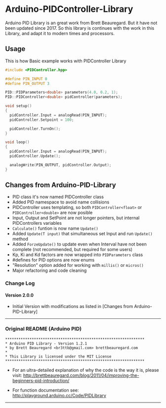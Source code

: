 # Arduino-PIDController-Library
Arduino PID Library is an great work from Brett Beauregard. But it have not been updated since 2017. So this library is continues with the work in this Library, and adapt it to modern times and processors.

## Usage
This is how Basic example works with PIDController Library

```c++
#include <PIDController.hpp>

#define PIN_INPUT 0
#define PIN_OUTPUT 3

PID::PIDParameters<double> parameters(4.0, 0.2, 1);
PID::PIDController<double> pidController(parameters);

void setup()
{
  pidController.Input = analogRead(PIN_INPUT);
  pidController.Setpoint = 100;

  pidController.TurnOn();
}

void loop()
{
  pidController.Input = analogRead(PIN_INPUT);
  pidController.Update();

  analogWrite(PIN_OUTPUT, pidController.Output);
}
```

## Changes from Arduino-PID-Library
- PID class it's now named PIDController class
- Added PID namespace to avoid name collisions
- PIDController uses templating, so both `PIDController<float>` or `PIDController<double>` are now posible
- Input, Output and SetPoint are not longer pointers, but internal PIDControllers variables
- `Calculate()` funtion is now name `Update()`
- Added `Update(T input)` that simultaneous set Input and run `Update()` method
- Added `ForzeUpdate()` to update even when Interval have not been complete (not recommended, but required for some users)
- Kp, Ki and Kd factors are now wrapped into `PIDParameters` class
- #defines for PID options are now enums
- "Resolution" option added for working with `millis()` or `micros()`
- Major refactoring and code cleaning

### Change Log
#### Version 2.0.0

- Initial Version with modifications as listed in [Changes from Arduino-PID-Library]

------

### Original README (Arduino PID)

```
***************************************************************
* Arduino PID Library - Version 1.2.1
* by Brett Beauregard <br3ttb@gmail.com> brettbeauregard.com
*
* This Library is licensed under the MIT License
***************************************************************
```

 - For an ultra-detailed explanation of why the code is the way it is, please visit:
   http://brettbeauregard.com/blog/2011/04/improving-the-beginners-pid-introduction/

 - For function documentation see:  http://playground.arduino.cc/Code/PIDLibrary

------
